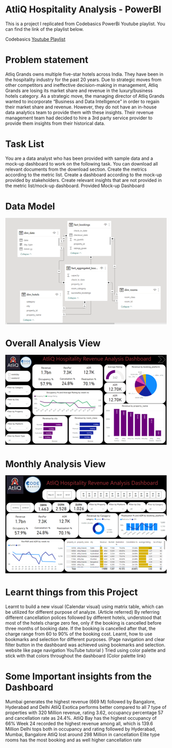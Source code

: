 # AtliQ Hospitality Analysis - PowerBI

This is a project I replicated from Codebasics PowerBi Youtube playlist. You can find the link of the playlist below.

Codebasics [Youtube Playlist](https://www.youtube.com/watch?v=tT4V7zguCnc&list=PLeo1K3hjS3uv_e0HUEu1CVCOikPay64p8)


# Problem statement
Atliq Grands owns multiple five-star hotels across India. They have been in the hospitality industry for the past 20 years. Due to strategic moves from other competitors and ineffective decision-making in management, Atliq Grands are losing its market share and revenue in the luxury/business hotels category. As a strategic move, the managing director of Atliq Grands wanted to incorporate “Business and Data Intelligence” in order to regain their market share and revenue. However, they do not have an in-house data analytics team to provide them with these insights.
Their revenue management team had decided to hire a 3rd party service provider to provide them insights from their historical data.

# Task List
You are a data analyst who has been provided with sample data and a mock-up dashboard to work on the following task. You can download all relevant documents from the download section.
Create the metrics according to the metric list.
Create a dashboard according to the mock-up provided by stakeholders.
Create relevant insights that are not provided in the metric list/mock-up dashboard.
Provided Mock-up Dashboard

# Data Model
![Data Model](https://github.com/iharpreet0809/Hotel-Booking-Insights-Data-Analytics-Project/blob/master/Images/data_model.png)
# Overall Analysis View
![Screeb shot 1 ](https://github.com/iharpreet0809/Hotel-Booking-Insights-Data-Analytics-Project/blob/master/Images/P1.png)
# Monthly Analysis View
![Screenshot 2](https://github.com/iharpreet0809/Hotel-Booking-Insights-Data-Analytics-Project/blob/master/Images/p2.png)
# Learnt things from this Project
Learnt to build a new visual (Calendar visual) using matrix table, which can be utilized for different purpose of analyze. (Article referred)
By referring different cancellation polices followed by different hotels, understood that most of the hotels charge zero fee, only if the booking is cancelled before three months of booking date. If the booking is cancelled after that, the charge range from 60 to 90% of the booking cost.
Learnt, how to use bookmarks and selection for different purposes. (Page navigation and clear filter button in the dashboard was achieved using bookmarks and selection. website like page navigation YouTube tutorial )
Tried using color palette and stick with that colors throughout the dashboard (Color palette link)
# Some Important insights from the Dashboard
Mumbai generates the highest revenue (669 M) followed by Bangalore, Hyderabad and Delhi
AtliQ Exotica performs better compared to all 7 type of properties with 320 Million revenue, rating 3.62, occupancy percentage 57 and cancellation rate as 24.4%.
AtliQ Bay has the highest occupancy of 66%
Week 24 recorded the highest revenue among all, which is 139.6 Million
Delhi tops both in occupancy and rating followed by Hyderabad, Mumbai, Bangalore
AtliQ lost around 298 Million in cancellation
Elite type rooms has the most booking and as well higher cancellation rate
